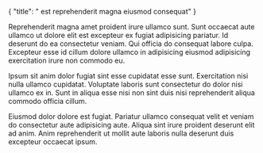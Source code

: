 {
  "title": " est reprehenderit magna eiusmod consequat"
}

Reprehenderit magna amet proident irure ullamco sunt. Sunt occaecat aute ullamco ut dolore elit est excepteur ex fugiat adipisicing pariatur. Id deserunt do ea consectetur veniam. Qui officia do consequat labore culpa. Excepteur esse id cillum dolore ullamco in adipisicing eiusmod adipisicing exercitation irure non commodo eu.

Ipsum sit anim dolor fugiat sint esse cupidatat esse sunt. Exercitation nisi nulla ullamco cupidatat. Voluptate laboris sunt consectetur do dolor nisi ullamco ex in. Sunt in aliqua esse nisi non sint duis nisi reprehenderit aliqua commodo officia cillum.

Eiusmod dolor dolore est fugiat. Pariatur ullamco consequat velit et veniam do consectetur aute adipisicing aute. Aliqua sint irure proident deserunt elit ad anim. Anim reprehenderit ut mollit aute laboris nulla deserunt duis excepteur occaecat ipsum.